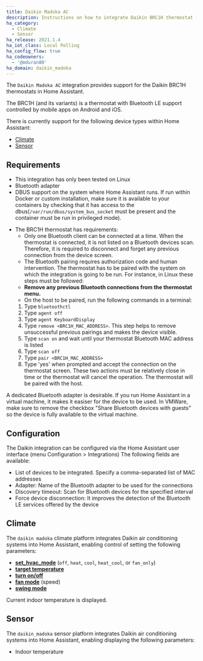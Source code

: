 ```yaml
---
title: Daikin Madoka AC
description: Instructions on how to integrate Daikin BRC1H thermostat (madoka) devices with Home Assistant.
ha_category:
  - Climate
  - Sensor
ha_release: 2021.1.4
ha_iot_class: Local Polling
ha_config_flow: true
ha_codeowners:
  - '@mduran80'
ha_domain: daikin_madoka
---
```


The `Daikin Madoka AC` integration provides support for the Daikin BRC1H thermostats in Home Assistant.

The BRC1H (and its variants) is a thermostat with Bluetooth LE support controlled by mobile apps on Android and iOS.

There is currently support for the following device types within Home Assistant:

- [Climate](#climate)
- [Sensor](#sensor)

## Requirements

- This integration has only been tested on Linux
- Bluetooth adapter
- DBUS support on the system where Home Assistant runs. If run within Docker or custom installation, make sure it is available to your containers by checking that it has access to the dbus(`/var/run/dbus/system_bus_socket` must be present and the container must be run in privileged mode). 

<div class='note'>

* The BRC1H thermostat has requirements:
    * Only one Bluetooth client can be connected at a time. When the thermostat is connected, it is not listed on a Bluetooth devices scan. Therefore, it is required to disconnect and forget any previous connection from the device screen.
    * The Bluetooth pairing requires authorization code and human intervention. The thermostat has to be paired with the system on which the integration is going to be run. For instance, in Linux these steps must be followed:
    * **Remove any previous Bluetooth connections from the thermostat menu.**
    * On the host to be paired, run the following commands in a terminal:
    1. Type `bluetoothctl`
    2. Type `agent off`
    3. Type `agent KeyboardDisplay`
    4. Type `remove <BRC1H_MAC_ADDRESS>`. This step helps to remove unsuccessful previous pairings and makes the device visible.
    5. Type `scan on` and wait until your thermostat Bluetooth MAC address is listed
    6. Type `scan off`
    7. Type `pair <BRC1H_MAC_ADDRESS>`
    8. Type 'yes' when prompted and accept the connection on the thermostat screen. These two actions must be relatively close in time or the thermostat will cancel the operation. The thermostat will be paired with the host.
    

A dedicated Bluetooth adapter is desirable. If you run Home Assistant in a virtual machine, it makes it easiser for the device to be used. In VMWare, make sure to remove the checkbox "Share Bluetooth devices with guests" so the device is fully available to the virtual machine.

</div>

## Configuration

The Daikin integration can be configured via the Home Assistant user interface (menu Configuration > Integrations) The following fields are available:

- List of devices to be integrated. Specify a comma-separated list of MAC addresses 
- Adapter: Name of the Bluetooth adapter to be used for the connections
- Discovery timeout: Scan for Bluetooth devices for the specified interval
- Force device disconnection: It improves the detection of the Bluetooth LE services offered by the device

## Climate

The `daikin madoka` climate platform integrates Daikin air conditioning systems into Home Assistant, enabling control of setting the following parameters:

- [**set_hvac_mode**](/integrations/climate/#service-climateset_hvac_mode) (`off`, `heat`, `cool`, `heat_cool`, or `fan_only`)
- [**target temperature**](/integrations/climate#service-climateset_temperature)
- [**turn on/off**](/integrations/climate#service-climateturn_on)
- [**fan mode**](/integrations/climate#service-climateset_fan_mode) (speed)
- [**swing mode**](/integrations/climate#service-climateset_swing_mode)

Current indoor temperature is displayed.

## Sensor

The `daikin_madoka` sensor platform integrates Daikin air conditioning systems into Home Assistant, enabling displaying the following parameters:

- Indoor temperature


